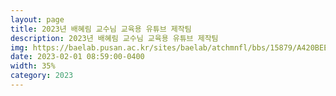 ```yaml
---
layout: page
title: 2023년 배혜림 교수님 교육용 유튜브 제작팀
description: 2023년 배혜림 교수님 교육용 유튜브 제작팀
img: https://baelab.pusan.ac.kr/sites/baelab/atchmnfl/bbs/15879/A420BEE2-848B-10BD-AF1C-9E6F10A6BDE2.jpg
date: 2023-02-01 08:59:00-0400
width: 35%
category: 2023
---
```

